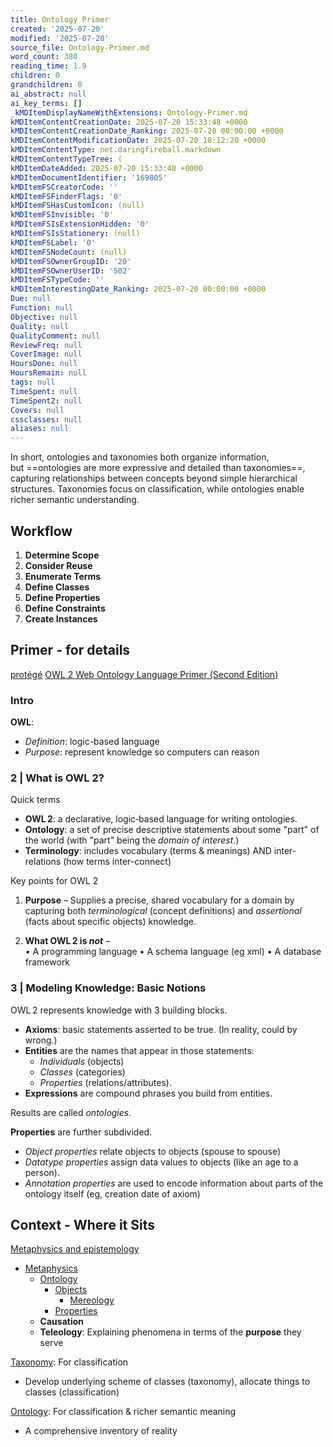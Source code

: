 ```yaml
---
title: Ontology Primer
created: '2025-07-20'
modified: '2025-07-20'
source_file: Ontology-Primer.md
word_count: 380
reading_time: 1.9
children: 0
grandchildren: 0
ai_abstract: null
ai_key_terms: []
_kMDItemDisplayNameWithExtensions: Ontology-Primer.md
kMDItemContentCreationDate: 2025-07-20 15:33:48 +0000
kMDItemContentCreationDate_Ranking: 2025-07-20 00:00:00 +0000
kMDItemContentModificationDate: 2025-07-20 18:12:20 +0000
kMDItemContentType: net.daringfireball.markdown
kMDItemContentTypeTree: (
kMDItemDateAdded: 2025-07-20 15:33:48 +0000
kMDItemDocumentIdentifier: '169805'
kMDItemFSCreatorCode: ''
kMDItemFSFinderFlags: '0'
kMDItemFSHasCustomIcon: (null)
kMDItemFSInvisible: '0'
kMDItemFSIsExtensionHidden: '0'
kMDItemFSIsStationery: (null)
kMDItemFSLabel: '0'
kMDItemFSNodeCount: (null)
kMDItemFSOwnerGroupID: '20'
kMDItemFSOwnerUserID: '502'
kMDItemFSTypeCode: ''
kMDItemInterestingDate_Ranking: 2025-07-20 00:00:00 +0000
Due: null
Function: null
Objective: null
Quality: null
QualityComment: null
ReviewFreq: null
CoverImage: null
HoursDone: null
HoursRemain: null
tags: null
TimeSpent: null
TimeSpent2: null
Covers: null
cssclasses: null
aliases: null
---
```



In short, ontologies and taxonomies both organize information, but ==ontologies are more expressive and detailed than taxonomies==, capturing relationships between concepts beyond simple hierarchical structures. Taxonomies focus on classification, while ontologies enable richer semantic understanding.

## Workflow

1. **Determine Scope**
2. **Consider Reuse**
3. **Enumerate Terms**
4. **Define Classes**
5. **Define Properties**
6. **Define Constraints**
7. **Create Instances**



## Primer - for details

[protégé](https://protege.stanford.edu/)
[OWL 2 Web Ontology Language Primer (Second Edition)](https://www.w3.org/TR/owl2-primer/#Introduction)

### Intro

**OWL**: 
- *Definition*: logic-based language
- *Purpose*: represent knowledge so computers can reason

### 2 | What is OWL 2?

Quick terms
- **OWL 2**: a declarative, logic‑based language for writing ontologies.
- **Ontology**: a set of precise descriptive statements about some "part" of the world (with "part" being the *domain of interest*.)
- **Terminology**: includes vocabulary (terms & meanings) AND inter-relations (how terms inter-connect)

Key points for OWL 2
1. **Purpose** – Supplies a precise, shared vocabulary for a domain by capturing both _terminological_ (concept definitions) and _assertional_ (facts about specific objects) knowledge.

2. **What OWL 2 is _not_** –  
    • A programming language
    • A schema language (eg xml)
    • A database framework


### 3 | Modeling Knowledge: Basic Notions

OWL 2 represents knowledge with 3 building blocks.
- **Axioms**: basic statements asserted to be true. (In reality, could by wrong.)
- **Entities** are the names that appear in those statements:
    - _Individuals_ (objects)
    - _Classes_ (categories)
    - _Properties_ (relations/attributes).  
- **Expressions** are compound phrases you build from entities.


Results are called _ontologies_.

**Properties** are further subdivided. 
- _Object properties_ relate objects to objects (spouse to spouse)
- _Datatype properties_ assign data values to objects (like an age to a person). 
- _Annotation properties_ are used to encode information about parts of the ontology itself (eg, creation date of axiom)





## Context - Where it Sits

[Metaphysics and epistemology](https://philpapers.org/utils/struct.pl?cId=10)
- [Metaphysics](https://philpapers.org/browse/metaphysics/)
    - [Ontology](https://philpapers.org/browse/ontology)
        - [Objects](https://philpapers.org/browse/objects/)
            - [Mereology](https://philpapers.org/browse/mereology)
        - [Properties](https://philpapers.org/browse/properties/)
    - **Causation**
    - **Teleology**: Explaining phenomena in terms of the **purpose** they serve

[Taxonomy](https://www.wikiwand.com/en/articles/Taxonomy): For classification
- Develop underlying scheme of classes (taxonomy), allocate things to classes (classification)

[Ontology](https://www.wikiwand.com/en/articles/Ontology): For classification & richer semantic meaning
- A comprehensive inventory of reality

